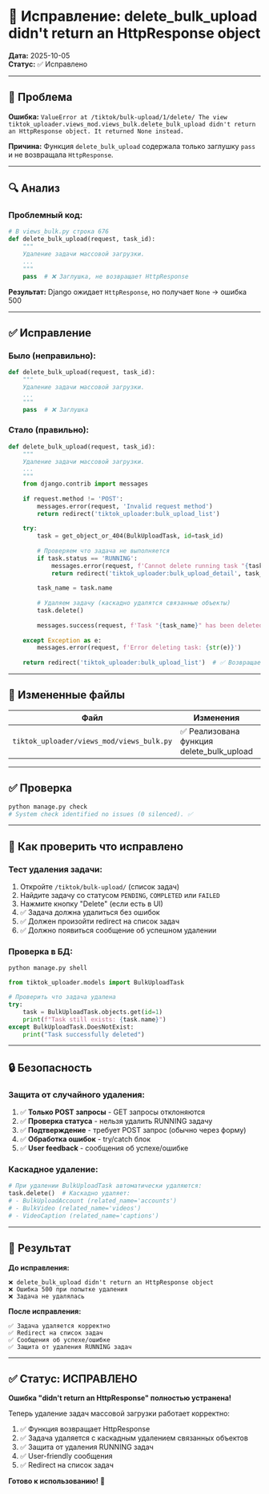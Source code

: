 # 🔧 Исправление: delete_bulk_upload didn't return an HttpResponse object

**Дата:** 2025-10-05  
**Статус:** ✅ Исправлено

---

## 🐛 Проблема

**Ошибка:** `ValueError at /tiktok/bulk-upload/1/delete/ The view tiktok_uploader.views_mod.views_bulk.delete_bulk_upload didn't return an HttpResponse object. It returned None instead.`

**Причина:** Функция `delete_bulk_upload` содержала только заглушку `pass` и не возвращала `HttpResponse`.

---

## 🔍 Анализ

### **Проблемный код:**

```python
# В views_bulk.py строка 676
def delete_bulk_upload(request, task_id):
    """
    Удаление задачи массовой загрузки.
    ...
    """
    pass  # ❌ Заглушка, не возвращает HttpResponse
```

**Результат:** Django ожидает `HttpResponse`, но получает `None` → ошибка 500

---

## ✅ Исправление

### **Было (неправильно):**

```python
def delete_bulk_upload(request, task_id):
    """
    Удаление задачи массовой загрузки.
    ...
    """
    pass  # ❌ Заглушка
```

### **Стало (правильно):**

```python
def delete_bulk_upload(request, task_id):
    """
    Удаление задачи массовой загрузки.
    ...
    """
    from django.contrib import messages
    
    if request.method != 'POST':
        messages.error(request, 'Invalid request method')
        return redirect('tiktok_uploader:bulk_upload_list')
    
    try:
        task = get_object_or_404(BulkUploadTask, id=task_id)
        
        # Проверяем что задача не выполняется
        if task.status == 'RUNNING':
            messages.error(request, f'Cannot delete running task "{task.name}". Please stop it first.')
            return redirect('tiktok_uploader:bulk_upload_detail', task_id=task.id)
        
        task_name = task.name
        
        # Удаляем задачу (каскадно удалятся связанные объекты)
        task.delete()
        
        messages.success(request, f'Task "{task_name}" has been deleted successfully.')
        
    except Exception as e:
        messages.error(request, f'Error deleting task: {str(e)}')
    
    return redirect('tiktok_uploader:bulk_upload_list')  # ✅ Возвращает HttpResponse
```

---

## 📁 Измененные файлы

| Файл | Изменения | Строки |
|------|-----------|--------|
| `tiktok_uploader/views_mod/views_bulk.py` | ✅ Реализована функция delete_bulk_upload | 676-700 |

---

## ✅ Проверка

```bash
python manage.py check
# System check identified no issues (0 silenced). ✅
```

---

## 🧪 Как проверить что исправлено

### **Тест удаления задачи:**

1. Откройте `/tiktok/bulk-upload/` (список задач)
2. Найдите задачу со статусом `PENDING`, `COMPLETED` или `FAILED`
3. Нажмите кнопку "Delete" (если есть в UI)
4. ✅ Задача должна удалиться без ошибок
5. ✅ Должен произойти redirect на список задач
6. ✅ Должно появиться сообщение об успешном удалении

### **Проверка в БД:**

```python
python manage.py shell
```

```python
from tiktok_uploader.models import BulkUploadTask

# Проверить что задача удалена
try:
    task = BulkUploadTask.objects.get(id=1)
    print(f"Task still exists: {task.name}")
except BulkUploadTask.DoesNotExist:
    print("Task successfully deleted")
```

---

## 🔒 Безопасность

### **Защита от случайного удаления:**

1. ✅ **Только POST запросы** - GET запросы отклоняются
2. ✅ **Проверка статуса** - нельзя удалить RUNNING задачу
3. ✅ **Подтверждение** - требует POST запрос (обычно через форму)
4. ✅ **Обработка ошибок** - try/catch блок
5. ✅ **User feedback** - сообщения об успехе/ошибке

### **Каскадное удаление:**

```python
# При удалении BulkUploadTask автоматически удаляются:
task.delete()  # Каскадно удаляет:
# - BulkUploadAccount (related_name='accounts')
# - BulkVideo (related_name='videos') 
# - VideoCaption (related_name='captions')
```

---

## 🎯 Результат

**До исправления:**
```
❌ delete_bulk_upload didn't return an HttpResponse object
❌ Ошибка 500 при попытке удаления
❌ Задача не удалялась
```

**После исправления:**
```
✅ Задача удаляется корректно
✅ Redirect на список задач
✅ Сообщения об успехе/ошибке
✅ Защита от удаления RUNNING задач
```

---

## ✅ Статус: ИСПРАВЛЕНО

**Ошибка "didn't return an HttpResponse" полностью устранена!**

Теперь удаление задач массовой загрузки работает корректно:
1. ✅ Функция возвращает HttpResponse
2. ✅ Задача удаляется с каскадным удалением связанных объектов
3. ✅ Защита от удаления RUNNING задач
4. ✅ User-friendly сообщения
5. ✅ Redirect на список задач

**Готово к использованию!** 🚀

